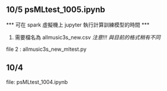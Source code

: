 ## 10/5  psMLtest_1005.ipynb
  *** 可在 spark 虛擬機上 jupyter 執行計算訓練模型的時間 ***
  1. 需要檔名為 allmusic3s_new.csv _注意!!! 與目前的格式稍有不同_ 
  
file 2 : allmusic3s_new_mltest.py

## 10/4 
file: psMLtest_1004.ipynb

